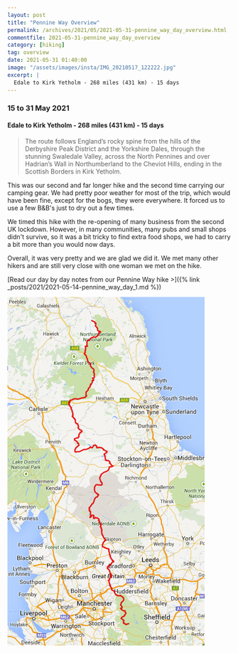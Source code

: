 ```yaml
---
layout: post
title: "Pennine Way Overview"
permalink: /archives/2021/05/2021-05-31-pennine_way_day_overview.html
commentfile: 2021-05-31-pennine_way_day_overview
category: [hiking]
tag: overview
date: 2021-05-31 01:40:00
image: "/assets/images/insta/IMG_20210517_122222.jpg"
excerpt: |
  Edale to Kirk Yetholm - 268 miles (431 km) - 15 days
---
```


### 15 to 31 May 2021

#### Edale to Kirk Yetholm - 268 miles (431 km) - 15 days

> The route follows England’s rocky spine from the hills of the Derbyshire Peak District and the Yorkshire Dales, through the stunning Swaledale Valley, across the North Pennines and over Hadrian’s Wall in Northumberland to the Cheviot Hills, ending in the Scottish Borders in Kirk Yetholm.

This was our second and far longer hike and the second time carrying our camping gear. We had pretty poor weather for most of the trip, which would have been fine, except for the bogs, they were everywhere. It forced us to use a few B&B's just to dry out a few times.

We timed this hike with the re-opening of many business from the second UK lockdown. However, in many communities, many pubs and small shops didn't survive, so it was a bit tricky to find extra food shops, we had to carry a bit more than you would now days.

Overall, it was very pretty and we are glad we did it. We met many other hikers and are still very close with one woman we met on the hike.

[Read our day by day notes from our Pennine Way hike >]({% link _posts/2021/2021-05-14-pennine_way_day_1.md %})

[!["Map of the Pennine Way"](/assets/images/insta/pennine-way-map.png "Map of the Pennine Way")](/assets/images/insta/pennine-way-map.png)
